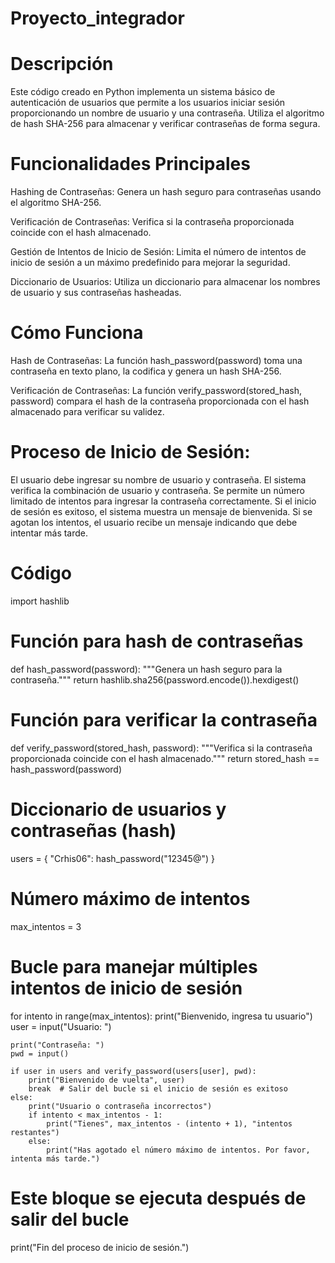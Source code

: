 # Proyecto_integrador
# Descripción
Este código creado en Python implementa un sistema básico de autenticación de usuarios que permite a los usuarios iniciar sesión proporcionando un nombre de usuario y una contraseña. Utiliza el algoritmo de hash SHA-256 para almacenar y verificar contraseñas de forma segura.

# Funcionalidades Principales
Hashing de Contraseñas: Genera un hash seguro para contraseñas usando el algoritmo SHA-256.

Verificación de Contraseñas: Verifica si la contraseña proporcionada coincide con el hash almacenado.

Gestión de Intentos de Inicio de Sesión: Limita el número de intentos de inicio de sesión a un máximo predefinido para mejorar la seguridad.

Diccionario de Usuarios: Utiliza un diccionario para almacenar los nombres de usuario y sus contraseñas hasheadas.

# Cómo Funciona
Hash de Contraseñas: La función hash_password(password) toma una contraseña en texto plano, la codifica y genera un hash SHA-256.

Verificación de Contraseñas: La función verify_password(stored_hash, password) compara el hash de la contraseña proporcionada con el hash almacenado para verificar su validez.

# Proceso de Inicio de Sesión:

El usuario debe ingresar su nombre de usuario y contraseña.
El sistema verifica la combinación de usuario y contraseña.
Se permite un número limitado de intentos para ingresar la contraseña correctamente.
Si el inicio de sesión es exitoso, el sistema muestra un mensaje de bienvenida.
Si se agotan los intentos, el usuario recibe un mensaje indicando que debe intentar más tarde.
# Código
import hashlib

# Función para hash de contraseñas
def hash_password(password):
    """Genera un hash seguro para la contraseña."""
    return hashlib.sha256(password.encode()).hexdigest()

# Función para verificar la contraseña
def verify_password(stored_hash, password):
    """Verifica si la contraseña proporcionada coincide con el hash almacenado."""
    return stored_hash == hash_password(password)

# Diccionario de usuarios y contraseñas (hash)
users = {
    "Crhis06": hash_password("12345@")
}

# Número máximo de intentos
max_intentos = 3

# Bucle para manejar múltiples intentos de inicio de sesión
for intento in range(max_intentos):
    print("Bienvenido, ingresa tu usuario")
    user = input("Usuario: ")

    print("Contraseña: ")
    pwd = input()

    if user in users and verify_password(users[user], pwd):
        print("Bienvenido de vuelta", user)
        break  # Salir del bucle si el inicio de sesión es exitoso
    else:
        print("Usuario o contraseña incorrectos")
        if intento < max_intentos - 1:
            print("Tienes", max_intentos - (intento + 1), "intentos restantes")
        else:
            print("Has agotado el número máximo de intentos. Por favor, intenta más tarde.")

# Este bloque se ejecuta después de salir del bucle
print("Fin del proceso de inicio de sesión.")
